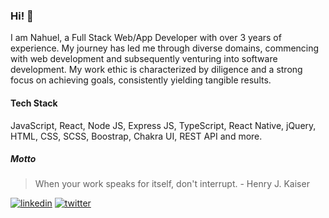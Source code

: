 ### Hi! 👋


I am Nahuel, a Full Stack Web/App Developer with over 3 years of experience. My journey has led me through diverse domains, commencing with web development and subsequently venturing into software development. My work ethic is characterized by diligence and a strong focus on achieving goals, consistently yielding tangible results.

#### Tech Stack

JavaScript, React, Node JS, Express JS, TypeScript, React Native, jQuery, HTML, CSS, SCSS, Boostrap, Chakra UI, REST API and more.

##### Motto

> When your work speaks for itself, don't interrupt. - Henry J. Kaiser

[![linkedin](https://img.shields.io/badge/linkedin-0A66C2?style=for-the-badge&logo=linkedin&logoColor=white)](https://www.linkedin.com/in/gomeznahuel)
[![twitter](https://img.shields.io/badge/twitter-1DA1F2?style=for-the-badge&logo=twitter&logoColor=white)](https://twitter.com/gomeznahueldev)
